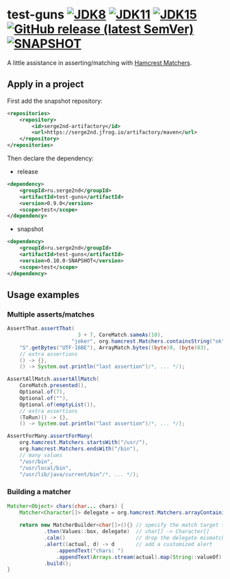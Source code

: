 # test-guns [![JDK8](https://github.com/serge2nd/test-guns/workflows/JDK8/badge.svg)](https://github.com/serge2nd/test-guns/actions?query=workflow%3A%22JDK8%22) [![JDK11](https://github.com/serge2nd/test-guns/workflows/JDK11/badge.svg)](https://github.com/serge2nd/test-guns/actions?query=workflow%3A%22JDK11%22) [![JDK15](https://github.com/serge2nd/test-guns/workflows/JDK15/badge.svg)](https://github.com/serge2nd/test-guns/actions?query=workflow%3A%22JDK15%22) [![GitHub release (latest SemVer)](https://img.shields.io/github/v/release/serge2nd/test-guns?color=green&label=latest)](https://serge2nd.jfrog.io/artifactory/maven/ru/serge2nd/test-guns/0.9.0) [![SNAPSHOT](https://img.shields.io/github/v/tag/serge2nd/test-guns?label=tag&color=blue)](https://serge2nd.jfrog.io/artifactory/maven/ru/serge2nd/test-guns/0.10.0-SNAPSHOT)
A little assistance in asserting/matching with [Hamcrest Matchers](https://github.com/hamcrest/JavaHamcrest).

## Apply in a project
First add the snapshot repository:
```xml
<repositories>
    <repository>
        <id>serge2nd-artifactory</id>
        <url>https://serge2nd.jfrog.io/artifactory/maven</url>
    </repository>
</repositories>
```
Then declare the dependency:
- release
```xml
<dependency>
    <groupId>ru.serge2nd</groupId>
    <artifactId>test-guns</artifactId>
    <version>0.9.0</version>
    <scope>test</scope>
</dependency>
```
- snapshot
```xml
<dependency>
    <groupId>ru.serge2nd</groupId>
    <artifactId>test-guns</artifactId>
    <version>0.10.0-SNAPSHOT</version>
    <scope>test</scope>
</dependency>
```

## Usage examples
### Multiple asserts/matches
```java
AssertThat.assertThat(
                       3 + 7, CoreMatch.sameAs(10),
                     "joker", org.hamcrest.Matchers.containsString("ok"),
    "S".getBytes("UTF-16BE"), ArrayMatch.bytes((byte)0, (byte)83),
    // extra assertions
    () -> {},
    () -> System.out.println("last assertion")/*, ... */);

AssertAllMatch.assertAllMatch(
    CoreMatch.presented(),
    Optional.of(7),
    Optional.of(""),
    Optional.of(emptyList()),
    // extra assertions
    (ToRun)() -> {},
    () -> System.out.println("last assertion")/*, ... */);

AssertForMany.assertForMany(
    org.hamcrest.Matchers.startsWith("/usr/"),
    org.hamcrest.Matchers.endsWith("/bin"),
    // many values
    "/usr/bin",
    "/usr/local/bin",
    "/usr/lib/java/current/bin"/*, ... */);
```
### Building a matcher
```java
Matcher<Object> chars(char... chars) {
    Matcher<Character[]> delegate = org.hamcrest.Matchers.arrayContaining(Values.box(chars));
    
    return new MatcherBuilder<char[]>(){} // specify the match target type via the type argument
            .then(Values::box, delegate)  // char[] -> Character[]
            .calm()                       // drop the delegate mismatch alert
            .alert((actual, d) -> d       // add a customized alert
                .appendText("chars: ")
                .appendText(Arrays.stream(actual).map(String::valueOf).collect(joining())))
            .build();
}
```
